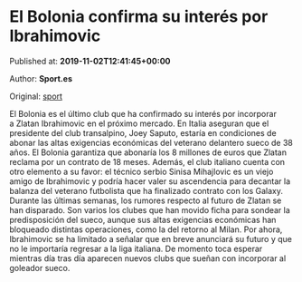 
# El Bolonia confirma su interés por Ibrahimovic

Published at: **2019-11-02T12:41:45+00:00**

Author: **Sport.es**

Original: [sport](https://www.sport.es/es/noticias/mercado-fichajes/bolonia-confirma-interes-por-ibrahimovic-7711395)

El Bolonia es el último club que ha confirmado su interés por incorporar a Zlatan Ibrahimovic en el próximo mercado. En Italia aseguran que el presidente del club transalpino, Joey Saputo, estaría en condiciones de abonar las altas exigencias económicas del veterano delantero sueco de 38 años.
El Bolonia garantiza que abonaría los 8 millones de euros que Zlatan reclama por un contrato de 18 meses. Además, el club italiano cuenta con otro elemento a su favor: el técnico serbio Sinisa Mihajlovic es un viejo amigo de Ibrahimovic y podría hacer valer su ascendencia para decantar la balanza del veterano futbolista que ha finalizado contrato con los Galaxy.
Durante las últimas semanas, los rumores respecto al futuro de Zlatan se han disparado. Son varios los clubes que han movido ficha para sondear la predisposición del sueco, aunque sus altas exigencias económicas han bloqueado distintas operaciones, como la del retorno al Milan.
Por ahora, Ibrahimovic se ha limitado a señalar que en breve anunciará su futuro y que no le importaría regresar a la liga italiana. De momento toca esperar mientras día tras día aparecen nuevos clubs que sueñan con incorporar al goleador sueco.
